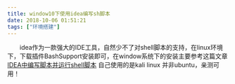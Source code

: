 ```yaml
---
title: window10下使用idea编写sh脚本
date: 2018-10-06 01:51:21
tags: ["环境搭建"]
---
```

&emsp;&emsp;idea作为一款强大的IDE工具，自然少不了对shell脚本的支持，在linux环境下，下载插件BashSupport安装即可，在window系统下的安装主要参考这篇文章
 [IDEA中编写脚本并运行shell脚本](https://blog.csdn.net/u012443641/article/details/81295999)
自己使用的是kali linux 并非ubuntu，亲测可用！

